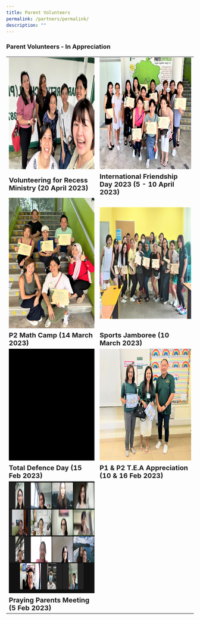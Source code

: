 ```yaml
---
title: Parent Volunteers
permalink: /partners/permalink/
description: ""
---
```

### Parent Volunteers - In Appreciation

<table>
	<tbody>
	<tr>
	<td><img src="/images/Parent%20Volunteers/volunteering%20for%20recess%20ministry%2020%20april%202023.jpg" alt="volunteer recess ministry pv" style="width:400px;height:300px;"></td>
<td><img src="/images/Parent%20Volunteers/international%20friendship%20day%20pv%202023.jpeg" alt="ifd pv" style="width:400px;height:300px;"></td>
</tr>
	<tr width="10 px" height="10 px"><td><font align="center" size="4"><b>Volunteering for Recess Ministry (20 April 2023) </b></font></td> 
		<td>
		<font align="center" size="4"><b>International Friendship Day 2023 (5 - 10 April 2023)</b></font>
</td>
</tr>
<tr>
	<td><img src="/images/Parent%20Volunteers/p2%20math%20camp%20pv%202023.jpeg" alt="p2 math camp pv" style="width:260px;height:350px;"></td>
		<td><img src="/images/Parent%20Volunteers/sports%20jamboree%20pv%202023.jpeg" alt="sports jamboree pv" style="width:400px;height:300px;"></td>
</tr>
	<tr width="10 px" height="10 px">
	<td><font align="center" size="4"><b>P2 Math Camp (14 March 2023) </b></font></td> 
		<td><font align="center" size="4"><b>Sports Jamboree (10 March 2023)</b></font>
</td>
</tr>
		<tr>
	<td><img src="/images/Parent%20Volunteers/total%20defence%20day%20pv%202023.gif" alt="tdd pv" style="width:400px;height:300px;"></td>
				<td><img src="/images/Parent%20Volunteers/p1_p2%20tea%20appreciation%20pv%202023.jpeg" alt="p1 p2 tea pv" style="width:400px;height:300px;"></td>
</tr>
<tr width="10 px" height="10 px"><td><font align="center" size="4"><b>Total Defence Day (15 Feb 2023) </b></font></td> 
			<td><font align="center" size="4"><b> P1 &amp; P2 T.E.A Appreciation (10 &amp; 16 Feb 2023) </b></font>
</td> 
</tr>
						<tr>
	<td><img src="/images/Parent%20Volunteers/praying%20parents%20meeting%205%20feb%202023.jpeg" alt="praying parents meeting pv" style="width:400px;height:300px;"></td>
</tr>
	<tr width="10 px" height="10 px"><td><font align="center" size="4"><b>Praying Parents Meeting (5 Feb 2023) </b></font>
</td>
</tr>
	</tbody></table>